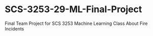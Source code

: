 # SCS-3253-29-ML-Final-Project
Final Team Project for SCS 3253 Machine Learning Class
About Fire Incidents
